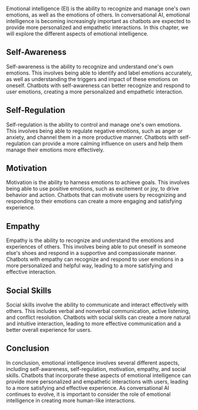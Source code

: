 
Emotional intelligence (EI) is the ability to recognize and manage one's own emotions, as well as the emotions of others. In conversational AI, emotional intelligence is becoming increasingly important as chatbots are expected to provide more personalized and empathetic interactions. In this chapter, we will explore the different aspects of emotional intelligence.

Self-Awareness
--------------

Self-awareness is the ability to recognize and understand one's own emotions. This involves being able to identify and label emotions accurately, as well as understanding the triggers and impact of these emotions on oneself. Chatbots with self-awareness can better recognize and respond to user emotions, creating a more personalized and empathetic interaction.

Self-Regulation
---------------

Self-regulation is the ability to control and manage one's own emotions. This involves being able to regulate negative emotions, such as anger or anxiety, and channel them in a more productive manner. Chatbots with self-regulation can provide a more calming influence on users and help them manage their emotions more effectively.

Motivation
----------

Motivation is the ability to harness emotions to achieve goals. This involves being able to use positive emotions, such as excitement or joy, to drive behavior and action. Chatbots that can motivate users by recognizing and responding to their emotions can create a more engaging and satisfying experience.

Empathy
-------

Empathy is the ability to recognize and understand the emotions and experiences of others. This involves being able to put oneself in someone else's shoes and respond in a supportive and compassionate manner. Chatbots with empathy can recognize and respond to user emotions in a more personalized and helpful way, leading to a more satisfying and effective interaction.

Social Skills
-------------

Social skills involve the ability to communicate and interact effectively with others. This includes verbal and nonverbal communication, active listening, and conflict resolution. Chatbots with social skills can create a more natural and intuitive interaction, leading to more effective communication and a better overall experience for users.

Conclusion
----------

In conclusion, emotional intelligence involves several different aspects, including self-awareness, self-regulation, motivation, empathy, and social skills. Chatbots that incorporate these aspects of emotional intelligence can provide more personalized and empathetic interactions with users, leading to a more satisfying and effective experience. As conversational AI continues to evolve, it is important to consider the role of emotional intelligence in creating more human-like interactions.
